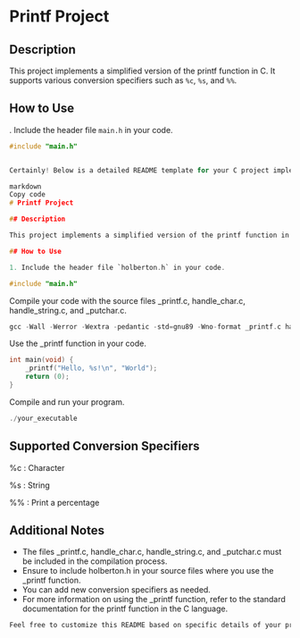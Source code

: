 
# Printf Project

## Description

This project implements a simplified version of the printf function in C. It supports various conversion specifiers such as `%c`, `%s`, and `%%`.

## How to Use

. Include the header file `main.h` in your code.

```c
#include "main.h"


Certainly! Below is a detailed README template for your C project implementing _printf:

markdown
Copy code
# Printf Project

## Description

This project implements a simplified version of the printf function in C. It supports various conversion specifiers such as `%c`, `%s`, and `%%`.

## How to Use

1. Include the header file `holberton.h` in your code.

#include "main.h"
```
Compile your code with the source files _printf.c, handle_char.c, handle_string.c, and _putchar.c.
```c
gcc -Wall -Werror -Wextra -pedantic -std=gnu89 -Wno-format _printf.c handle_char.c handle_string.c _putchar.c your_code.c -o your_executable
```
Use the _printf function in your code.
```c
int main(void) {
    _printf("Hello, %s!\n", "World");
    return (0);
}
```
Compile and run your program.
```c
./your_executable
```
## Supported Conversion Specifiers

%c : Character

%s : String

%% : Print a percentage

## Additional Notes
- The files _printf.c, handle_char.c, handle_string.c, and _putchar.c must be included in the compilation process.
- Ensure to include holberton.h in your source files where you use the _printf function.
- You can add new conversion specifiers as needed.
- For more information on using the _printf function, refer to the standard documentation for the printf function in the C language.

```c
Feel free to customize this README based on specific details of your project. Include information on compilation, usage of the `_printf` function, and any other relevant details for users of your code.
```


